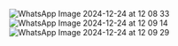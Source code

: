![WhatsApp Image 2024-12-24 at 12 08 33](https://github.com/user-attachments/assets/9be9940e-0b17-4c2a-946e-816d5f1e39b0)
![WhatsApp Image 2024-12-24 at 12 09 14](https://github.com/user-attachments/assets/3376c621-7fc3-4168-bb95-27b60e109d54)
![WhatsApp Image 2024-12-24 at 12 09 29](https://github.com/user-attachments/assets/9572a210-cd5c-4a8f-938a-1342ee64a35b)
